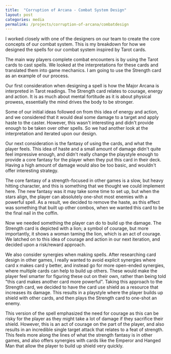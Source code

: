 ```yaml
---
title:  "Corruption of Arcana - Combat System Design"
layout: post
categories: media
permalink: /projects/corruption-of-arcana/combatdesign
---
```


I worked closely with one of the designers on our team to create the core concepts of our combat system. This is my breakdown for how we designed the spells for our combat system inspired by Tarot cards.


The main way players complete combat encounters is by using the Tarot cards to cast spells. We looked at the interpretations for these cards and translated them into game mechanics. I am going to use the Strength card as an example of our process.

Our first consideration when designing a spell is how the Major Arcana is interpreted in Tarot readings. The Strength card relates to courage, energy and action. It is as much about mental fortitude as it is about physical prowess, essentially the mind drives the body to be stronger.

Some of our initial ideas followed on from this idea of energy and action, and we considered that it would deal some damage to a target and apply haste to the caster. However, this wasn't interesting and didn't provide enough to be taken over other spells. So we had another look at the interpretation and iterated upon our design.

Our next consideration is the fantasy of using the cards, and what the player feels. This idea of haste and a small amount of damage didn't quite feel impressive enough, and didn't really change the playstyle enough to provide a core fantasy for the player when they put this card in their deck. Having a high amount of damage would also be too basic, and wouldn't offer interesting strategy.

The core fantasy of a strength-focused in other games is a slow, but heavy hitting character, and this is something that we thought we could implement here. The new fantasy was it may take some time to set up, but when the stars align, the player can absolutely one-shot most enemies with a powerful spell. As a result, we decided to remove the haste, as this effect was something that built up other combos, when we wanted this card to be the final nail in the coffin.

Now we needed something the player can do to build up the damage. The Strength card is depicted with a lion; a symbol of courage, but more importantly, it shows a woman taming the lion, which is an act of courage. We latched on to this idea of courage and action in our next iteration, and decided upon a risk/reward approach.

We also consider synergies when making spells. After researching card design in other games, I really wanted to avoid explicit synergies where card x makes card y better, and instead go for more open-ended synergies, where multiple cards can help to build up others. These would make the player feel smarter for figuring these out on their own, rather than being told "this card makes another card more powerful". Taking this approach to the Strength card, we decided to have the card use shield as a resource that increases its damage. This results in a playstyle where the player builds up shield with other cards, and then plays the Strength card to one-shot an enemy.

This version of the spell emphasized the need for courage as this can be risky for the player as they might take a lot of damage if they sacrifice their shield. However, this is an act of courage on the part of the player, and also results in an incredible single target attack that relates to a feat of strength. This feels more along the lines of what the strength fantasy is in other games, and also offers synergies with cards like the Emperor and Hanged Man that allow the player to build up shield very quickly.
